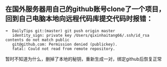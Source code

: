 ## 在国外服务器用自己的github账号clone了一个项目，回到自己电脑本地向远程代码库提交代码时报错：
```
➜  DailyTips git:(master) git push origin master
   identity_sign: private key /Users/qixinhaitang66/.ssh/id_rsa contents do not match public
   git@github.com: Permission denied (publickey).
   fatal: Could not read from remote repository.
```

暂时不知道为什么，删掉了本地的秘钥，重新生成一对，绑定github后恢复正常
